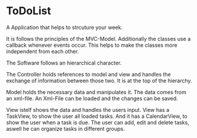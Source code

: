 # ToDoList
A Application that helps to strcuture your week.

It is follows the principles of the MVC-Model.
Additionally the classes use a callback whenever events occur.
This helps to make the classes more independent from each other.

The Software follows an hierarchical character.

The Controller holds references to model and view and handles the exchange of information between those two.
It is at the top of the hierarchy.

Model holds the necessary data and manipulates it.
The data comes from an xml-file.
An Xml-File can be loaded and the changes can be saved.

View istelf shows the data and handles the users input.
View has a TaskView, to show the user all loaded tasks.
And it has a CalendarView, to show the user when a task is due.
The user can add, edit and delete tasks, aswell he can organize tasks in different groups.
